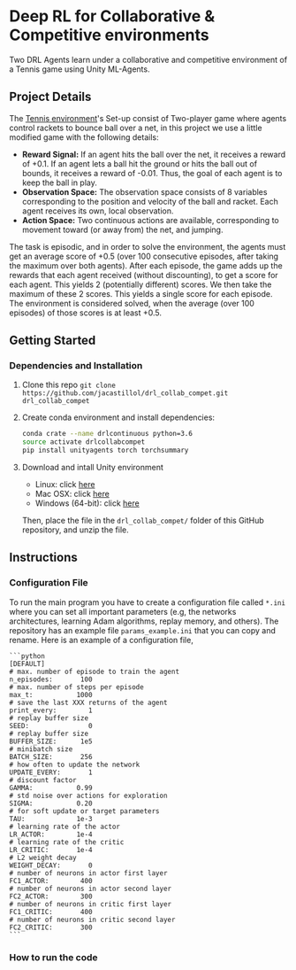 # Deep RL for Collaborative & Competitive environments
Two DRL Agents learn under a collaborative and competitive environment of a Tennis game using Unity ML-Agents.

## Project Details
The [Tennis environment](https://github.com/Unity-Technologies/ml-agents/blob/master/docs/Learning-Environment-Examples.md#tennis)'s Set-up consist of Two-player game where agents control rackets to bounce ball over a net, in this project we use a little modified game with the following details:

* __Reward Signal:__ If an agent hits the ball over the net, it receives a reward of +0.1. If an agent lets a ball hit the ground or hits the ball out of bounds, it receives a reward of -0.01. Thus, the goal of each agent is to keep the ball in play.
* __Observation Space:__ The observation space consists of 8 variables corresponding to the position and velocity of the ball and racket. Each agent receives its own, local observation.
* __Action Space:__ Two continuous actions are available, corresponding to movement toward (or away from) the net, and jumping.

The task is episodic, and in order to solve the environment, the agents must get an average score of +0.5 (over 100 consecutive episodes, after taking the maximum over both agents). After each episode, the game adds up the rewards that each agent received (without discounting), to get a score for each agent. This yields 2 (potentially different) scores. We then take the maximum of these 2 scores. This yields a single score for each episode. The environment is considered solved, when the average (over 100 episodes) of those scores is at least +0.5.

## Getting Started
### Dependencies and Installation
1. Clone this repo `git clone https://github.com/jacastillol/drl_collab_compet.git drl_collab_compet`
1. Create conda environment and install dependencies:
    ```bash
    conda crate --name drlcontinuous python=3.6
    source activate drlcollabcompet
    pip install unityagents torch torchsummary
    ```
1. Download and intall Unity environment
    * Linux: click [here](https://s3-us-west-1.amazonaws.com/udacity-drlnd/P3/Tennis/Tennis_Linux.zip)
    * Mac OSX: click [here](https://s3-us-west-1.amazonaws.com/udacity-drlnd/P3/Tennis/Tennis.app.zip)
    * Windows (64-bit): click [here](https://s3-us-west-1.amazonaws.com/udacity-drlnd/P3/Tennis/Tennis_Windows_x86_64.zip)
    
    Then, place the file in the `drl_collab_compet/` folder of this GitHub repository, and unzip the file.

## Instructions
### Configuration File
To run the main program you have to create a configuration file called `*.ini` where you can set all important parameters (e.g, the networks architectures, learning Adam algorithms, replay memory, and others). The repository has an example file `params_example.ini` that you can copy and rename. Here is an example of a configuration file,

    ```python
    [DEFAULT]
    # max. number of episode to train the agent
    n_episodes:       100
    # max. number of steps per episode
    max_t:           1000
    # save the last XXX returns of the agent
    print_every:        1
    # replay buffer size
    SEED:               0
    # replay buffer size
    BUFFER_SIZE:      1e5
    # minibatch size
    BATCH_SIZE:       256
    # how often to update the network
    UPDATE_EVERY:       1
    # discount factor
    GAMMA:           0.99
    # std noise over actions for exploration
    SIGMA:           0.20
    # for soft update or target parameters
    TAU:             1e-3
    # learning rate of the actor
    LR_ACTOR:        1e-4
    # learning rate of the critic
    LR_CRITIC:       1e-4
    # L2 weight decay
    WEIGHT_DECAY:       0
    # number of neurons in actor first layer
    FC1_ACTOR:        400
    # number of neurons in actor second layer
    FC2_ACTOR:        300
    # number of neurons in critic first layer
    FC1_CRITIC:       400
    # number of neurons in critic second layer
    FC2_CRITIC:       300
    ```

### How to run the code
